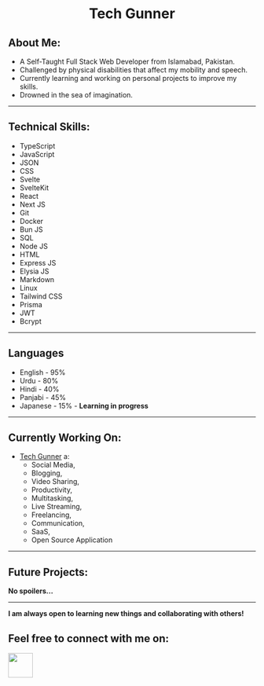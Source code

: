 <div align="center"> <h1> <b> Tech Gunner </b> </h1> </div>

## **About Me:**

- A Self-Taught Full Stack Web Developer from Islamabad, Pakistan.
- Challenged by physical disabilities that affect my mobility and speech.
- Currently learning and working on personal projects to improve my skills.
- Drowned in the sea of imagination.

---

## **Technical Skills:**

- TypeScript
- JavaScript
- JSON
- CSS
- Svelte
- SvelteKit
- React
- Next JS
- Git
- Docker
- Bun JS
- SQL
- Node JS
- HTML
- Express JS
- Elysia JS
- Markdown
- Linux
- Tailwind CSS
- Prisma
- JWT
- Bcrypt

---

## **Languages**

- English - 95%
- Urdu - 80%
- Hindi - 40%
- Panjabi - 45%
- Japanese - 15% - **Learning in progress**

---

## **Currently Working On:**

- [Tech Gunner](https://github.com/TechGunnerIndustries/TechGunner) a:
  - Social Media,
  - Blogging,
  - Video Sharing,
  - Productivity,
  - Multitasking,
  - Live Streaming,
  - Freelancing,
  - Communication,
  - SaaS,
  - Open Source
Application

---

## **Future Projects:**

**No spoilers...**

---

**I am always open to learning new things and collaborating with others!**

## **Feel free to connect with me on:**

<a href="https://www.instagram.com/techgunner/">
<img src="https://github.com/TechGunners/TechGunners/assets/164009551/59634ec2-85be-4b84-ad70-d32ad0a143de" width="50px">
</a>
